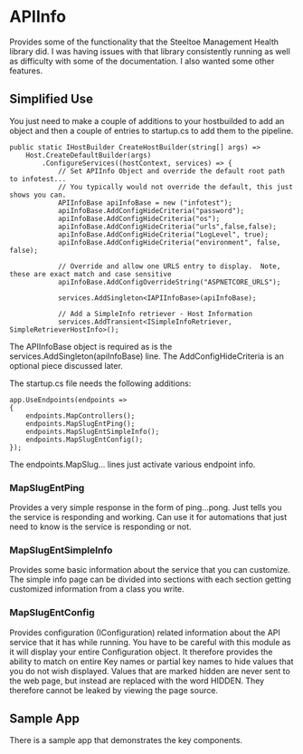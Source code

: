 # APIInfo
Provides some of the functionality that the Steeltoe Management Health library did.  I was having issues with that library consistently running as well as difficulty with some of the documentation.  I also wanted some other features.  

## Simplified Use
You just need to make a couple of additions to your hostbuilded to add an object and then a couple of entries to startup.cs to add them to the pipeline.

```<language>
public static IHostBuilder CreateHostBuilder(string[] args) =>
	Host.CreateDefaultBuilder(args)
		.ConfigureServices((hostContext, services) => {
			// Set APIInfo Object and override the default root path to infotest...
			// You typically would not override the default, this just shows you can.
			APIInfoBase apiInfoBase = new ("infotest");
			apiInfoBase.AddConfigHideCriteria("password");
			apiInfoBase.AddConfigHideCriteria("os");
			apiInfoBase.AddConfigHideCriteria("urls",false,false);
			apiInfoBase.AddConfigHideCriteria("LogLevel", true);
			apiInfoBase.AddConfigHideCriteria("environment", false, false);

			// Override and allow one URLS entry to display.  Note, these are exact match and case sensitive
			apiInfoBase.AddConfigOverrideString("ASPNETCORE_URLS");

			services.AddSingleton<IAPIInfoBase>(apiInfoBase);

			// Add a SimpleInfo retriever - Host Information
			services.AddTransient<ISimpleInfoRetriever, SimpleRetrieverHostInfo>();
```

The APIInfoBase object is required as is the services.AddSingleton<IAPIInfoBase>(apiInfoBase) line.  The AddConfigHideCriteria is an optional piece discussed later.


The startup.cs file needs the following additions:
```<language>
app.UseEndpoints(endpoints =>
{		
	endpoints.MapControllers();
	endpoints.MapSlugEntPing();
	endpoints.MapSlugEntSimpleInfo();
	endpoints.MapSlugEntConfig();
});
```

The endpoints.MapSlug... lines just activate various endpoint info.

### MapSlugEntPing
Provides a very simple response in the form of ping...pong.  Just tells you the service is responding and working.  Can use it for automations that just need to know is the service is responding or not.

### MapSlugEntSimpleInfo 
Provides some basic information about the service that you can customize.  The simple info page can be divided into sections with each section getting customized information from a class you write.  

### MapSlugEntConfig
Provides configuration (IConfiguration) related information about the API service that it has while running.  You have to be careful with this module as it will display your entire Configuration object.
It therefore provides the ability to match on entire Key names or partial key names to hide values that you do not wish displayed.  Values that are marked hidden are never sent to the web page, but instead are replaced with the word HIDDEN.  They therefore cannot be leaked by viewing the page source.

## Sample App
There is a sample app that demonstrates the key components.
